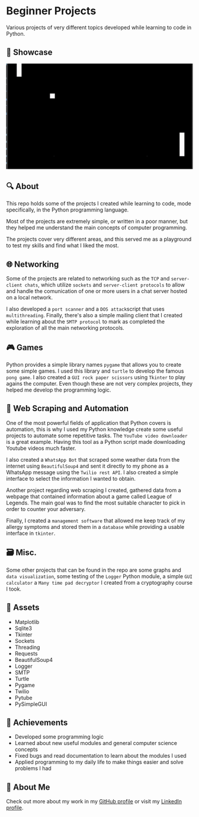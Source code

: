 
# Beginner Projects

Various projects of very different topics developed while learning to code in Python.

## 📸 Showcase
![Gif](gif.gif)

## 🔍 About

This repo holds some of the projects I created while learning to code, mode specifically, in the Python programming language. 

Most of the projects are extremely simple, or written in a poor manner, but they helped me understand the main concepts of computer programming.

The projects cover very different areas, and this served me as a playground to test my skills and find what I liked the most. 


## 🌐 Networking

Some of the projects are related to networking such as the `TCP` and `server-client chats`, which utilize `sockets` and `server-client protocols` to allow and handle the comunication of one or more users in a chat server hosted on a local network.

I also developed a `port scanner` and a `DOS attack`script that uses `multithreading`. Finally, there's also a simple mailing client that I created while learning about the `SMTP protocol` to mark as completed the exploration of all the main networking protocols. 
## 🎮 Games

Python provides a simple library names `pygame` that allows you to create some simple games. I used this library and `turtle` to develop the famous `pong game`. I also created a `GUI rock paper scissors` using `Tkinter` to play agains the computer. Even though these are not very complex projects, they helped me develop the programming logic.

## 🤖 Web Scraping and Automation

One of the most powerful fields of application that Python covers is automation, this is why I used my Python knowledge create some useful projects to automate some repetitive tasks. The `YouTube video downloader` is a great example. Having this tool as a Python script made downloading Youtube videos much faster. 

I also created a `WhatsApp Bot` that scraped some weather data from the internet using `BeautifulSoup4` and sent it directly to my phone as a WhatsApp message using the `Twilio rest API`. I also created a simple interface to select the information I wanted to obtain.


Another project regarding web scraping I created, gathered data from a webpage that contained information about a game called League of Legends. The main goal was to find the most suitable character to pick in order to counter your adversary.

Finally, I created a `management software` that allowed me keep track of my allergy symptoms and stored them in a `database` while providing a usable interface in `tkinter`.
## 🗃️ Misc.

Some other projects that can be found in the repo are some graphs and `data visualization`, some testing of the `Logger` Python module, a simple `GUI calculator` a `Many time pad decryptor` I created from a cryptography course I took.
## 🧱 Assets

- Matplotlib
- Sqlite3
- Tkinter
- Sockets
- Threading
- Requests
- BeautifulSoup4
- Logger
- SMTP
- Turtle
- Pygame
- Twilio
- Pytube
- PySimpleGUI
## 🎯 Achievements


- Developed some programming logic
- Learned about new useful modules and general computer science concepts
- Fixed bugs and read documentation to learn about the modules I used
- Applied programming to my daily life to make things easier and solve problems I had


## 🚀 About Me
Check out more about my work in my [GitHub profile](https://github.com/bielupc/) or visit my [LinkedIn profile](https://www.linkedin.com/in/biel-altimira-tarter/).

